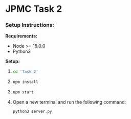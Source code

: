 # JPMC Task 2

### Setup Instructions:

**Requirements:**
* Node >= 18.0.0
* Python3

**Setup:**
1. ```bash
   cd 'Task 2' 
   ```
2. ```bash
   npm install 
   ```
3. ```bash
   npm start 
   ```
4. Open a new terminal and run the following command:
   ```bash
   python3 server.py
   ```
